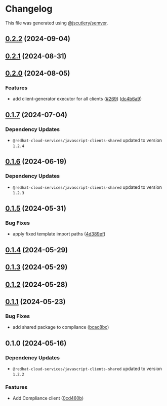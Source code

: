 # Changelog

This file was generated using [@jscutlery/semver](https://github.com/jscutlery/semver).

## [0.2.2](https://github.com/RedHatInsights/javascript-clients/compare/@redhat-cloud-services/compliance-client-0.2.1...@redhat-cloud-services/compliance-client-0.2.2) (2024-09-04)

## [0.2.1](https://github.com/RedHatInsights/javascript-clients/compare/@redhat-cloud-services/compliance-client-0.2.0...@redhat-cloud-services/compliance-client-0.2.1) (2024-08-31)

## [0.2.0](https://github.com/RedHatInsights/javascript-clients/compare/@redhat-cloud-services/compliance-client-0.1.7...@redhat-cloud-services/compliance-client-0.2.0) (2024-08-05)


### Features

* add client-generator executor for all clients ([#269](https://github.com/RedHatInsights/javascript-clients/issues/269)) ([dc4b6a9](https://github.com/RedHatInsights/javascript-clients/commit/dc4b6a91dd47e5407812157f0b8efde22eb22ef1))

## [0.1.7](https://github.com/RedHatInsights/javascript-clients/compare/@redhat-cloud-services/compliance-client-0.1.6...@redhat-cloud-services/compliance-client-0.1.7) (2024-07-04)

### Dependency Updates

* `@redhat-cloud-services/javascript-clients-shared` updated to version `1.2.4`
## [0.1.6](https://github.com/RedHatInsights/javascript-clients/compare/@redhat-cloud-services/compliance-client-0.1.5...@redhat-cloud-services/compliance-client-0.1.6) (2024-06-19)

### Dependency Updates

* `@redhat-cloud-services/javascript-clients-shared` updated to version `1.2.3`
## [0.1.5](https://github.com/RedHatInsights/javascript-clients/compare/@redhat-cloud-services/compliance-client-0.1.4...@redhat-cloud-services/compliance-client-0.1.5) (2024-05-31)


### Bug Fixes

* apply fixed template import paths ([4d389ef](https://github.com/RedHatInsights/javascript-clients/commit/4d389ef15abf07a4ac24e6ff6656e39cb9789889))

## [0.1.4](https://github.com/RedHatInsights/javascript-clients/compare/@redhat-cloud-services/compliance-client-0.1.3...@redhat-cloud-services/compliance-client-0.1.4) (2024-05-29)

## [0.1.3](https://github.com/RedHatInsights/javascript-clients/compare/@redhat-cloud-services/compliance-client-0.1.2...@redhat-cloud-services/compliance-client-0.1.3) (2024-05-29)

## [0.1.2](https://github.com/RedHatInsights/javascript-clients/compare/@redhat-cloud-services/compliance-client-0.1.1...@redhat-cloud-services/compliance-client-0.1.2) (2024-05-28)

## [0.1.1](https://github.com/RedHatInsights/javascript-clients/compare/@redhat-cloud-services/compliance-client-0.1.0...@redhat-cloud-services/compliance-client-0.1.1) (2024-05-23)


### Bug Fixes

* add shared package to compliance ([bcac8bc](https://github.com/RedHatInsights/javascript-clients/commit/bcac8bc3220cb7f8e2a7947ac86f4f9f9aadf5d7))

## 0.1.0 (2024-05-16)

### Dependency Updates

* `@redhat-cloud-services/javascript-clients-shared` updated to version `1.2.2`

### Features

* Add Compliance client ([0cd460b](https://github.com/RedHatInsights/javascript-clients/commit/0cd460bffc508754e91ca16711d6806ec60edaa7))
